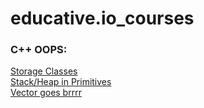 # educative.io_courses

### C++ OOPS:
[Storage Classes](https://codeforwin.org/2017/09/c-storage-classes.html) <br />
[Stack/Heap in Primitives](https://stackoverflow.com/questions/2099695/is-a-java-array-of-primitives-stored-in-stack-or-heap) <br />
[Vector goes brrrr](https://embeddedartistry.com/blog/2017/06/21/an-introduction-to-stdvector/#:~:text=std%3A%3Avector%20typically%20allocates,elements%20are%20added%20or%20removed.) <br />
